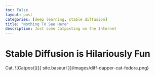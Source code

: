 ```yaml
---
toc: False
layout: post
categories: [deep learning, stable diffusion]
title: "Nothing To See Here"
description: Just some Catposting on the Internet
---
```


# Stable Diffusion is Hilariously Fun 
Cat.
![Catpost]({{ site.baseurl }}/images/diff-dapper-cat-fedora.png)